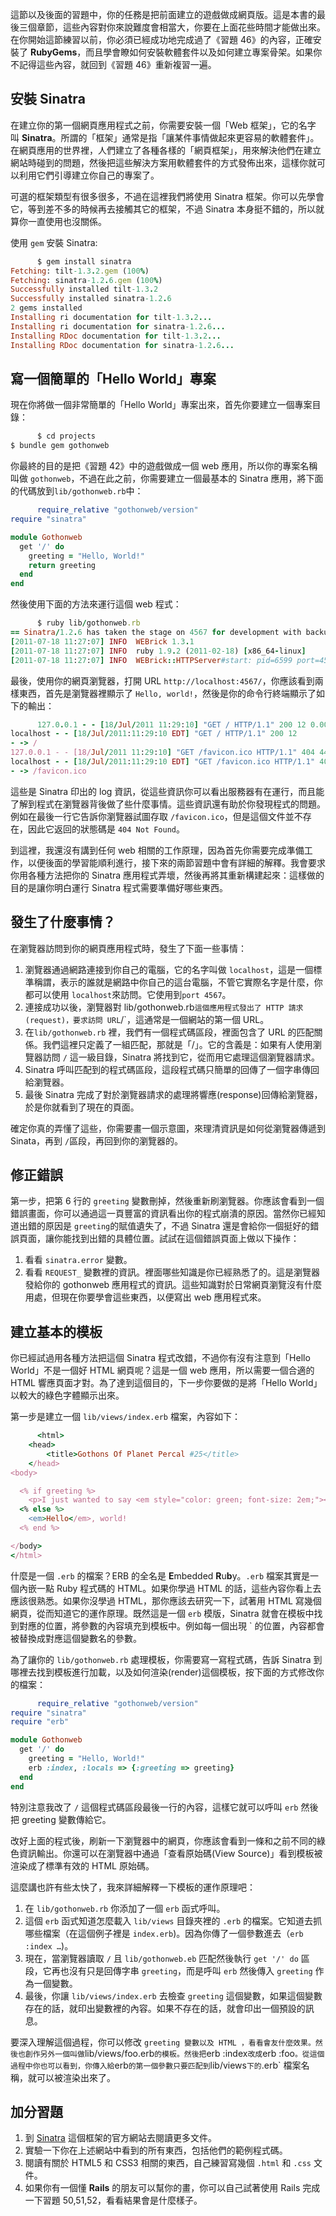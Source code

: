 這節以及後面的習題中，你的任務是把前面建立的遊戲做成網頁版。這是本書的最後三個章節，這些內容對你來說難度會相當大，你要在上面花些時間才能做出來。在你開始這節練習以前，你必須已經成功地完成過了《習題 46》的內容，正確安裝了 **RubyGems**，而且學會瞭如何安裝軟體套件以及如何建立專案骨架。如果你不記得這些內容，就回到《習題 46》重新複習一遍。

## 安裝 Sinatra

在建立你的第一個網頁應用程式之前，你需要安裝一個「Web 框架」，它的名字叫 **Sinatra**。所謂的「框架」通常是指「讓某件事情做起來更容易的軟體套件」。在網頁應用的世界裡，人們建立了各種各樣的「網頁框架」，用來解決他們在建立網站時碰到的問題，然後把這些解決方案用軟體套件的方式發佈出來，這樣你就可以利用它們引導建立你自己的專案了。

可選的框架類型有很多很多，不過在這裡我們將使用 Sinatra 框架。你可以先學會它，等到差不多的時候再去接觸其它的框架，不過 Sinatra 本身挺不錯的，所以就算你一直使用也沒關係。

使用 `gem` 安裝 Sinatra:

```rb
      $ gem install sinatra
Fetching: tilt-1.3.2.gem (100%)
Fetching: sinatra-1.2.6.gem (100%)
Successfully installed tilt-1.3.2
Successfully installed sinatra-1.2.6
2 gems installed
Installing ri documentation for tilt-1.3.2...
Installing ri documentation for sinatra-1.2.6...
Installing RDoc documentation for tilt-1.3.2...
Installing RDoc documentation for sinatra-1.2.6...

```

## 寫一個簡單的「Hello World」專案

現在你將做一個非常簡單的「Hello World」專案出來，首先你要建立一個專案目錄：

```rb
      $ cd projects
$ bundle gem gothonweb

```

你最終的目的是把《習題 42》中的遊戲做成一個 web 應用，所以你的專案名稱叫做 `gothonweb`，不過在此之前，你需要建立一個最基本的 Sinatra 應用，將下面的代碼放到`lib/gothonweb.rb`中：

```rb
      require_relative "gothonweb/version"
require "sinatra"

module Gothonweb
  get '/' do
    greeting = "Hello, World!"
    return greeting
  end
end

```

然後使用下面的方法來運行這個 web 程式：

```rb
      $ ruby lib/gothonweb.rb
== Sinatra/1.2.6 has taken the stage on 4567 for development with backup from WEBrick
[2011-07-18 11:27:07] INFO  WEBrick 1.3.1
[2011-07-18 11:27:07] INFO  ruby 1.9.2 (2011-02-18) [x86_64-linux]
[2011-07-18 11:27:07] INFO  WEBrick::HTTPServer#start: pid=6599 port=4567

```

最後，使用你的網頁瀏覽器，打開 URL `http://localhost:4567/`，你應該看到兩樣東西，首先是瀏覽器裡顯示了 `Hello, world!`，然後是你的命令行終端顯示了如下的輸出：

```rb
      127.0.0.1 - - [18/Jul/2011 11:29:10] "GET / HTTP/1.1" 200 12 0.0015
localhost - - [18/Jul/2011:11:29:10 EDT] "GET / HTTP/1.1" 200 12
- -> /
127.0.0.1 - - [18/Jul/2011 11:29:10] "GET /favicon.ico HTTP/1.1" 404 447 0.0008
localhost - - [18/Jul/2011:11:29:10 EDT] "GET /favicon.ico HTTP/1.1" 404 447
- -> /favicon.ico

```

這些是 Sinatra 印出的 log 資訊，從這些資訊你可以看出服務器有在運行，而且能了解到程式在瀏覽器背後做了些什麼事情。這些資訊還有助於你發現程式的問題。例如在最後一行它告訴你瀏覽器試圖存取 `/favicon.ico`，但是這個文件並不存在，因此它返回的狀態碼是 `404 Not Found`。

到這裡，我還沒有講到任何 web 相關的工作原理，因為首先你需要完成準備工作，以便後面的學習能順利進行，接下來的兩節習題中會有詳細的解釋。我會要求你用各種方法把你的 Sinatra 應用程式弄壞，然後再將其重新構建起來：這樣做的目的是讓你明白運行 Sinatra 程式需要準備好哪些東西。

## 發生了什麼事情？

在瀏覽器訪問到你的網頁應用程式時，發生了下面一些事情：

1.  瀏覽器通過網路連接到你自己的電腦，它的名字叫做 `localhost`，這是一個標準稱謂，表示的誰就是網路中你自己的這台電腦，不管它實際名字是什麼，你都可以使用 `localhost`來訪問。它使用到`port 4567`。
2.  連接成功以後，瀏覽器對 lib/gothonweb.rb`這個應用程式發出了 HTTP 請求(request)，要求訪問 URL`/`，這通常是一個網站的第一個 URL。
3.  在`lib/gothonweb.rb` 裡，我們有一個程式碼區段，裡面包含了 URL 的匹配關係。我們這裡只定義了一組匹配，那就是「/」。它的含義是：如果有人使用瀏覽器訪問 `/` 這一級目錄，Sinatra 將找到它，從而用它處理這個瀏覽器請求。
4.  Sinatra 呼叫匹配到的程式碼區段，這段程式碼只簡單的回傳了一個字串傳回給瀏覽器。
5.  最後 Sinatra 完成了對於瀏覽器請求的處理將響應(response)回傳給瀏覽器，於是你就看到了現在的頁面。

確定你真的弄懂了這些，你需要畫一個示意圖，來理清資訊是如何從瀏覽器傳遞到 Sinata，再到 `/`區段，再回到你的瀏覽器的。

## 修正錯誤

第一步，把第 6 行的 `greeting` 變數刪掉，然後重新刷瀏覽器。你應該會看到一個錯誤畫面，你可以通過這一頁豐富的資訊看出你的程式崩潰的原因。當然你已經知道出錯的原因是 `greeting`的賦值遺失了，不過 Sinatra 還是會給你一個挺好的錯誤頁面，讓你能找到出錯的具體位置。試試在這個錯誤頁面上做以下操作：

1.  看看 `sinatra.error` 變數。
2.  看看 `REQUEST_` 變數裡的資訊。裡面哪些知識是你已經熟悉了的。這是瀏覽器發給你的 gothonweb 應用程式的資訊。這些知識對於日常網頁瀏覽沒有什麼用處，但現在你要學會這些東西，以便寫出 web 應用程式來。

## 建立基本的模板

你已經試過用各種方法把這個 Sinatra 程式改錯，不過你有沒有注意到「Hello World」不是一個好 HTML 網頁呢？這是一個 web 應用，所以需要一個合適的 HTML 響應頁面才對。為了達到這個目的，下一步你要做的是將「Hello World」以較大的綠色字體顯示出來。

第一步是建立一個 `lib/views/index.erb` 檔案，內容如下：

```rb
      <html>
    <head>
        <title>Gothons Of Planet Percal #25</title>
    </head>
<body>

  <% if greeting %>
    <p>I just wanted to say <em style="color: green; font-size: 2em;"><%= greeting %></em>.
  <% else %>
    <em>Hello</em>, world!
  <% end %>

</body>
</html>

```

什麼是一個 `.erb` 的檔案？ERB 的全名是 **E**mbedded **R**u**b**y。`.erb` 檔案其實是一個內嵌一點 Ruby 程式碼的 HTML。如果你學過 HTML 的話，這些內容你看上去應該很熟悉。如果你沒學過 HTML，那你應該去研究一下，試著用 HTML 寫幾個網頁，從而知道它的運作原理。既然這是一個 `erb` 模版，Sinatra 就會在模板中找到對應的位置，將參數的內容填充到模板中。例如每一個出現 ` 的位置，內容都會被替換成對應這個變數名的參數。

為了讓你的 `lib/gothonweb.rb` 處理模板，你需要寫一寫程式碼，告訴 Sinatra 到哪裡去找到模板進行加載，以及如何渲染(render)這個模板，按下面的方式修改你的檔案：

```rb
      require_relative "gothonweb/version"
require "sinatra"
require "erb"

module Gothonweb
  get '/' do
    greeting = "Hello, World!"
    erb :index, :locals => {:greeting => greeting}
  end
end

```

特別注意我改了 `/` 這個程式碼區段最後一行的內容，這樣它就可以呼叫 `erb` 然後把 greeting 變數傳給它。

改好上面的程式後，刷新一下瀏覽器中的網頁，你應該會看到一條和之前不同的綠色資訊輸出。你還可以在瀏覽器中通過「查看原始碼(View Source)」看到模板被渲染成了標準有效的 HTML 原始碼。

這麼講也許有些太快了，我來詳細解釋一下模板的運作原理吧：

1.  在 `lib/gothonweb.rb` 你添加了一個 `erb` 函式呼叫。
2.  這個 `erb` 函式知道怎麼載入 `lib/views` 目錄夾裡的 `.erb` 的檔案。它知道去抓哪些檔案（在這個例子裡是 `index.erb`)。因為你傳了一個參數進去（`erb :index …`)。
3.  現在，當瀏覽器讀取 `/` 且 `lib/gothonweb.eb` 匹配然後執行 `get '/' do` 區段，它再也沒有只是回傳字串 `greeting`，而是呼叫 `erb` 然後傳入 `greeting` 作為一個變數。
4.  最後，你讓 `lib/views/index.erb` 去檢查 `greeting` 這個變數，如果這個變數存在的話，就印出變數裡的內容。如果不存在的話，就會印出一個預設的訊息。

要深入理解這個過程，你可以修改 `greeting 變數以及 HTML ，看看會友什麼效果。然後也創作另外一個叫做`lib/views/foo.erb`的模板。然後把`erb :index`改成`erb :foo`。從這個過程中你也可以看到，你傳入給`erb`的第一個參數只要匹配到`lib/views`下的`.erb` 檔案名稱，就可以被渲染出來了。

## 加分習題

1.  到 [Sinatra](http://www.sinatrarb.com/) 這個框架的官方網站去閱讀更多文件。
2.  實驗一下你在上述網站中看到的所有東西，包括他們的範例程式碼。
3.  閱讀有關於 HTML5 和 CSS3 相關的東西，自己練習寫幾個 `.html` 和 `.css` 文件。
4.  如果你有一個懂 **Rails** 的朋友可以幫你的畫，你可以自己試著使用 Rails 完成一下習題 50,51,52，看看結果會是什麼樣子。